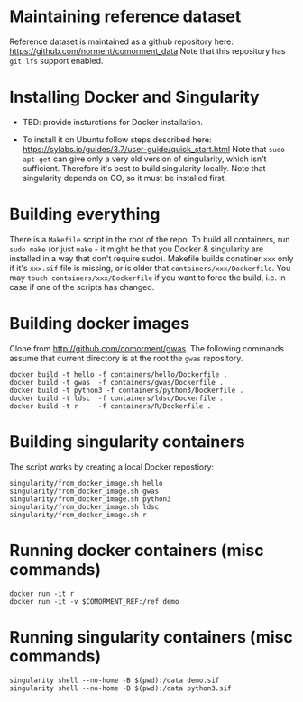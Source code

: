 # Maintaining reference dataset

Reference dataset is maintained as a github repository here:  https://github.com/norment/comorment_data
Note that this repository has ``git lfs`` support enabled.

# Installing Docker and Singularity

* TBD: provide insturctions for Docker installation.

* To install it on Ubuntu follow steps described here: https://sylabs.io/guides/3.7/user-guide/quick_start.html
  Note that ``sudo apt-get`` can give only a very old version of singularity, which isn't sufficient.
  Therefore it's best to build singularity locally.  Note that singularity depends on GO, so it must be installed first.

# Building everything

There is a ``Makefile`` script in the root of the repo. To build all containers, run ``sudo make``
(or just ``make`` - it might be that you Docker & singularity are installed in a way that don't require sudo).
Makefile builds conatiner ``xxx`` only if it's ``xxx.sif`` file is missing, or is older that ``containers/xxx/Dockerfile``.
You may ``touch containers/xxx/Dockerfile`` if you want to force the build, i.e.  in case if one of the scripts has changed.

# Building docker images

Clone from http://github.com/comorment/gwas.
The following commands assume that current directory is at the root the ``gwas`` repository.
```
docker build -t hello -f containers/hello/Dockerfile .
docker build -t gwas  -f containers/gwas/Dockerfile .
docker build -t python3 -f containers/python3/Dockerfile .
docker build -t ldsc  -f containers/ldsc/Dockerfile .
docker build -t r     -f containers/R/Dockerfile .
```

# Building singularity containers

The script works by creating a local Docker repostiory:
```
singularity/from_docker_image.sh hello
singularity/from_docker_image.sh gwas
singularity/from_docker_image.sh python3
singularity/from_docker_image.sh ldsc
singularity/from_docker_image.sh r
```

# Running docker containers (misc commands)

```
docker run -it r
docker run -it -v $COMORMENT_REF:/ref demo 
```

# Running singularity containers (misc commands)

```
singularity shell --no-home -B $(pwd):/data demo.sif
singularity shell --no-home -B $(pwd):/data python3.sif
```
